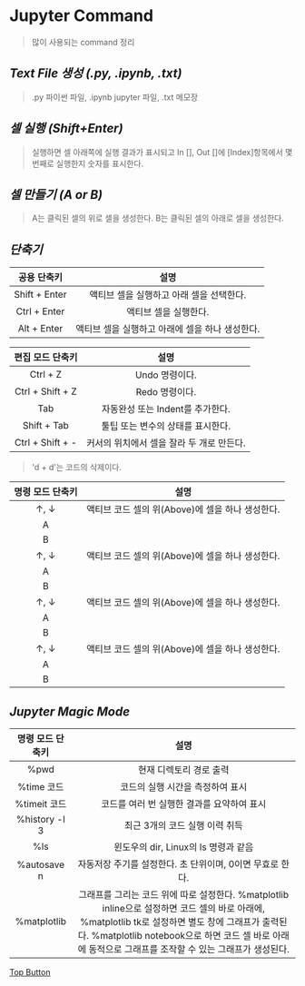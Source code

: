 Jupyter Command
=============
> 많이 사용되는 command 정리  

*Text File 생성 (.py, .ipynb, .txt)*
-------------
> .py 파이썬 파일, .ipynb jupyter 파일, .txt 메모장  

*셀 실행 (Shift+Enter)*
-------------
> 실행하면 셀 아래쪽에 실행 결과가 표시되고 In [], Out []에 [Index]항목에서 몇 번째로 실행한지 숫자를 표시한다.  

*셀 만들기 (A or B)*
-------------
> A는 클릭된 셀의 위로 셀을 생성한다. B는 클릭된 셀의 아래로 셀을 생성한다.  


*단축기*
-------------
|공용 단축키|설명|
|:---:|:---:|
|Shift + Enter|액티브 셀을 실행하고 아래 셀을 선택한다.|
|Ctrl + Enter|액티브 셀을 실행한다.|
|Alt + Enter|액티브 셀을 실행하고 아래에 셀을 하나 생성한다.|  

|편집 모드 단축키|설명|
|:---:|:---:|
|Ctrl + Z|Undo 명령이다.|
|Ctrl + Shift + Z|Redo 명령이다.|
|Tab|자동완성 또는 Indent를 추가한다.|
|Shift + Tab|툴팁 또는 변수의 상태를 표시한다.|
|Ctrl + Shift + -|커서의 위치에서 셀을 잘라 두 개로 만든다.|
> 'd + d'는 코드의 삭제이다.  

|명령 모드 단축키|설명|
|:---:|:---:|
|↑, ↓|액티브 코드 셀의 위(Above)에 셀을 하나 생성한다.|
|A| |
|B| |
|↑, ↓|액티브 코드 셀의 위(Above)에 셀을 하나 생성한다.|
|A| |
|B| |
|↑, ↓|액티브 코드 셀의 위(Above)에 셀을 하나 생성한다.|
|A| |
|B| |
|↑, ↓|액티브 코드 셀의 위(Above)에 셀을 하나 생성한다.|
|A| |
|B| |


*Jupyter Magic Mode*
-------------
|명령 모드 단축키|설명|
|:---:|:---:|
|%pwd|현재 디렉토리 경로 출력|
|%time 코드|코드의 실행 시간을 측정하여 표시|
|%timeit 코드|코드를 여러 번 실행한 결과를 요약하여 표시|
|%history -l 3|최근 3개의 코드 실행 이력 취득|
|%ls|윈도우의 dir, Linux의 ls 명령과 같음|
|%autosave n|자동저장 주기를 설정한다. 초 단위이며, 0이면 무효로 한다.|
|%matplotlib|그래프를 그리는 코드 위에 따로 설정한다. %matplotlib inline으로 설정하면 코드 셀의 바로 아래에, %matplotlib tk로 설정하면 별도 창에 그래프가 출력된다. %matplotlib notebook으로 하면 코드 셀 바로 아래에 동적으로 그래프를 조작할 수 있는 그래프가 생성된다.|  

[Top Button](#)
